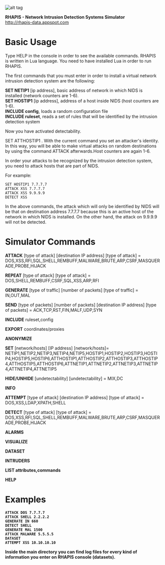 ![alt tag](http://rhapis-data.appspot.com/hylxewMvLuCRVA4SdeC5FVxH5IB8yeQwNBbodEytie7BOt0MFCUzApSlFxWj81vdw2NehqlbC4dEcilfZJSVl7fllaz6GzdlR2VNll98KEJpK8aGtro11NKjkjLx5QeL3JcCji4BHkWM2LqdyzhfJ4nz9jPzcZEk5vLqIu1eW180VoDaQyaw3wtaX9Oe.png)

<b>RHAPIS - Network Intrusion Detection Systems Simulator</b><br>
http://rhapis-data.appspot.com

# Basic Usage

Type HELP in the console in order to see the available commands. RHAPIS is written in Lua language. You need to have installed Lua in order to run RHAPIS.

The first commands that you must enter in order to install a virtual network intrusion detection system are the following:

<b>SET NETIP1</b> [ip address], basic address of network in which NIDS is installed (network counters are 1-6).<br>
<b>SET HOSTIP1</b> [ip address], address of a host inside NIDS (host counters are 1-6).<Br>
<b>INCLUDE config</b>, loads a random configuration file<br>
<b>INCLUDE ruleset</b>, reads a set of rules that will be identified by the intrusion detection system<br>

Now you have activated detectability.

SET ATTHOSTIP1 <ip address>. With the current command you set an attacker's identity. In this way, you will be able to make virtual attacks on random destinations by using the command ATTACK afterwards.Host counters are again 1-6.

In order your attacks to be recognized by the intrusion detection system, you need to attack hosts that are part of NIDS. 

For example:<br>
```
SET HOSTIP1 7.7.7.7
ATTACK XSS 7.7.7.7
ATTACK XSS 9.9.9.9
DETECT XSS
```
In the above commands, the attack which will only be identified by NIDS will be that on destination address 7.7.7.7 because this is an active host of the network in which NIDS is installed. On the other hand, the attack on 9.9.9.9 will not be detected.

# Simulator Commands

<b>ATTACK</b> [type of attack] [destination IP address]
[type of attack] = DOS,XSS,RFI,SQL,SHELL,REMBUFF,MALWARE,BRUTE,ARP,CSRF,MASQUERADE,PROBE,HIJACK

<b>REPEAT</b> [type of attack]
[type of attack] = DOS,SHELL,REMBUFF,CSRF,SQL,XSS,ARP,RFI

<b>GENERATE</b> [type of traffic] [number of packets]
[type of traffic] = IN,OUT,MAL

<b>SEND</b> [type of packets] [number of packets] [destination IP address]
[type of packets] = ACK,TCP,RST,FIN,MALF,UDP,SYN

<b>INCLUDE</b> ruleset,config

<b>EXPORT</b> coordinates/proxies

<b>ANONYMIZE</b>

<b>SET</b> [network/hosts] [IP address]
[network/hosts]= NETIP1,NETIP2,NETIP3,NETIP4,NETIP5,HOSTIP1,HOSTIP2,HOSTIP3,HOSTIP4,HOSTIP5,HOSTIP6,ATTHOSTIP1,ATTHOSTIP2,ATTHOSTIP3,ATTHOSTIP4,ATTHOSTIP5,ATTHOSTIP6,ATTNETIP1,ATTNETIP2,ATTNETIP3,ATTNETIP4,ATTNETIP4,ATTNETIP5

<b>HIDE/UNHIDE</b> [undetectability]
[undetectability] = MIX,DC

<b>INFO</b>

<b>ATTEMPT</b> [type of attack] [destination IP address]
[type of attack] = DOS,XSS,LDAP,XPATH,SHELL

<b>DETECT</b> [type of attack]
[type of attack] = DOS,XSS,RFI,SQL,SHELL,REMBUFF,MALWARE,BRUTE,ARP,CSRF,MASQUERADE,PROBE,HIJACK

<b>ALARMS</b>

<b>VISUALIZE</b>

<b>DATASET</b>

<b>INTRUDERS</b>

<b>LIST attributes,commands

<b>HELP</b>


# Examples
```
ATTACK DOS 7.7.7.7
ATTACK SHELL 2.2.2.2
GENERATE IN 660
DETECT SHELL
GENERATE MAL 1500
ATTACK MALWARE 5.5.5.5
DATASET
ATTEMPT XSS 10.10.10.10
```
Inside the main directory you can find log files for every kind of information you enter on RHAPIS console (datasets).
